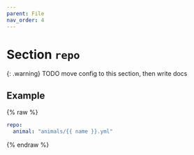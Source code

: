 ```yaml
---
parent: File
nav_order: 4
---
```


# Section `repo`

{: .warning}
TODO move config to this section, then write docs

## Example

{% raw %}
```yaml
repo:
  animal: "animals/{{ name }}.yml"
```
{% endraw %}
